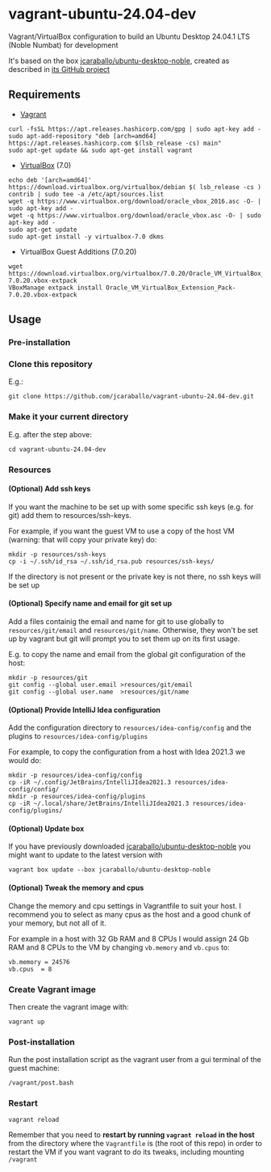 # vagrant-ubuntu-24.04-dev

Vagrant/VirtualBox configuration to build an Ubuntu Desktop 24.04.1 LTS (Noble Numbat) for development

It's based on the box [jcaraballo/ubuntu-desktop-noble](https://app.vagrantup.com/jcaraballo/boxes/ubuntu-desktop-noble),
created as described in [its GitHub project](https://github.com/jcaraballo/vagrant-box-ubuntu-desktop-noble)

## Requirements

* [Vagrant](https://www.vagrantup.com/downloads.html)
```
curl -fsSL https://apt.releases.hashicorp.com/gpg | sudo apt-key add -
sudo apt-add-repository "deb [arch=amd64] https://apt.releases.hashicorp.com $(lsb_release -cs) main"
sudo apt-get update && sudo apt-get install vagrant
```

* [VirtualBox](https://www.virtualbox.org/wiki/Linux_Downloads) (7.0)
```
echo deb '[arch=amd64]' https://download.virtualbox.org/virtualbox/debian $( lsb_release -cs ) contrib | sudo tee -a /etc/apt/sources.list
wget -q https://www.virtualbox.org/download/oracle_vbox_2016.asc -O- | sudo apt-key add -
wget -q https://www.virtualbox.org/download/oracle_vbox.asc -O- | sudo apt-key add -
sudo apt-get update
sudo apt-get install -y virtualbox-7.0 dkms
```

* VirtualBox Guest Additions (7.0.20)
```
wget https://download.virtualbox.org/virtualbox/7.0.20/Oracle_VM_VirtualBox_Extension_Pack-7.0.20.vbox-extpack
VBoxManage extpack install Oracle_VM_VirtualBox_Extension_Pack-7.0.20.vbox-extpack
```

## Usage

### Pre-installation

### Clone this repository
E.g.:
```
git clone https://github.com/jcaraballo/vagrant-ubuntu-24.04-dev.git
```

### Make it your current directory
E.g. after the step above:
```
cd vagrant-ubuntu-24.04-dev
```

### Resources

#### (Optional) Add ssh keys

If you want the machine to be set up with some specific ssh keys (e.g. for git)
add them to resources/ssh-keys.

For example, if you want the guest VM to use a copy of the host VM (warning: that will copy your private key) do:

```
mkdir -p resources/ssh-keys
cp -i ~/.ssh/id_rsa ~/.ssh/id_rsa.pub resources/ssh-keys/
```

If the directory is not present or the private key is not there, no ssh keys will be set up


#### (Optional) Specify name and email for git set up

Add a files containig the email and name for git to use globally to `resources/git/email` and `resources/git/name`. Otherwise, they won't be set up by vagrant but git will prompt you to set them up on its first usage.

E.g. to copy the name and email from the global git configuration of the host:
```
mkdir -p resources/git
git config --global user.email >resources/git/email
git config --global user.name  >resources/git/name
```

#### (Optional) Provide IntelliJ Idea configuration

Add the configuration directory to `resources/idea-config/config` and the plugins to `resources/idea-config/plugins`

For example, to copy the configuration from a host with Idea 2021.3 we would do:
```
mkdir -p resources/idea-config/config
cp -iR ~/.config/JetBrains/IntelliJIdea2021.3 resources/idea-config/config/
mkdir -p resources/idea-config/plugins
cp -iR ~/.local/share/JetBrains/IntelliJIdea2021.3 resources/idea-config/plugins/
```

#### (Optional) Update box

If you have previously downloaded [jcaraballo/ubuntu-desktop-noble](https://app.vagrantup.com/jcaraballo/boxes/ubuntu-desktop-noble) you might want to update to the latest version with
```
vagrant box update --box jcaraballo/ubuntu-desktop-noble
```

#### (Optional) Tweak the memory and cpus
Change the memory and cpu settings in Vagrantfile to suit your host. I recommend you to select as many cpus as the host and a good chunk of your memory, but not all of it.

For example in a host with 32 Gb RAM and 8 CPUs I would assign 24 Gb RAM and 8 CPUs to the VM by changing `vb.memory` and `vb.cpus` to:
```
vb.memory = 24576
vb.cpus  = 8
```


### Create Vagrant image

Then create the vagrant image with:

```
vagrant up
```

### Post-installation

Run the post installation script as the vagrant user from a gui terminal of the guest machine:
```
/vagrant/post.bash
```

### Restart
```
vagrant reload
```
Remember that you need to **restart by running `vagrant reload` in the host** from the directory where the `Vagrantfile` is (the root of this repo) in order to restart the VM if you want vagrant to do its tweaks, including mounting `/vagrant`
